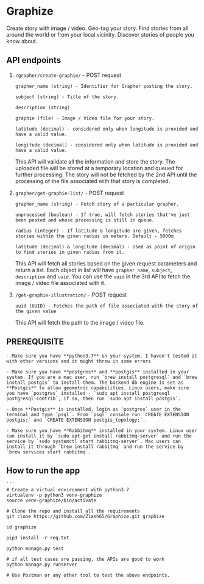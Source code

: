 # Graphize


Create story with image / video. Geo-tag your story. Find stories from all around the world or from your local vicinity. Discover stories of people you know about.


## API endpoints

1. `/grapher/create-graphie/` - POST request

    ```
    grapher_name (string) - Identifier for Grapher posting the story.
    
    subject (string) - Title of the story.
    
    description (string)
    
    graphie (file) - Image / Video file for your story.
    
    latitude (decimal) - considered only when longitude is provided and have a valid value.
    
    longitude (decimal) - considered only when latitude is provided and have a valid value.
    ```
    
    This API will validate all the information and store the story. The uploaded file will be stored at a temporary location and queued for further processing. The story will not be fetched by the 2nd API until the processing of the file associated with that story is completed.

2. `grapher/get-graphie-list/` - POST request

    ```
    grapher_name (string) - Fetch story of a particular grapher.

    unprocessed (boolean) - If true, will fetch stories that've just been posted and whose processing is still in queue.

    radius (integer) - If latitude & longitude are given, fetches stories within the given radius in meters. Default - 5000m

    latitude (decimal) & longitude (decimal) - Used as point of origin to find stories in given radius from it.
    ```

    This API will fetch all stories based on the given request parameters and return a list. Each object in list will have `grapher_name`, `subject`, `description` and `uuid`. You can use the `uuid` in the 3rd API to fetch the image / video file associated with it.

3. `/get-graphie-illustration/` - POST request 

    ```
    uuid (UUID) - Fetches the path of file associated with the story of the given value
    ```
    This API will fetch the path to the image / video file.


## PREREQUISITE

    - Make sure you have **python3.7** on your system. I haven't tested it with other versions and it might throw in some errors

    - Make sure you have **postgres** and **postgis** installed in your system. If you are a mac user, run `brew install postgresql` and `brew install postgis` to install them. The backend db engine is set as **Postgis** to allow geometric capabilities. Linux users, make sure you have `postgres` installed - `sudo apt install postgresql postgresql-contrib`, if so, then run `sudo apt install postgis`.

    - Once **Postgis** is installed, login as `postgres` user in the terminal and type `psql`. From `psql` console run `CREATE EXTENSION postgis;` and `CREATE EXTENSION postgis_topology;`.

    - Make sure you have **Rabbitmq** installed in your system. Linux user can install it by `sudo apt-get install rabbitmq-server` and run the service by `sudo systemctl start rabbitmq-server`. Mac users can install it through `brew install rabbitmq` and run the service by `brew services start rabbitmq`.


## How to run the app

    ```
    # Create a virtual environment with python3.7
    virtualenv -p python3 venv-graphize
    source venv-graphize/bin/activate

    # Clone the repo and install all the requirements
    git clone https://github.com/Zlash65/Graphize.git graphize

    cd graphize

    pip3 install -r req.txt

    python manage.py test

    # if all test cases are passing, the APIs are good to work
    python manage.py runserver

    # Use Postman or any other tool to test the above endpoints.
  ```